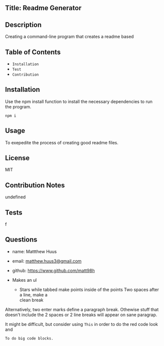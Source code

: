 ## Title: Readme Generator


## Description
Creating a command-line program that creates a readme based 
  

## Table of Contents
  *   `Installation`
  *   `Test`
  *   `Contribution`
  
## Installation
Use the npm install function to install the necessary dependencies to run the program. 

```
npm i
```

## Usage
To exepedite the process of creating good readme files. 


## License 
MIT

## Contribution Notes
undefined

## Tests
f

## Questions
  *   name: Mattthew Huus
  *   email: matthew.huus3@gmail.com
  *   github: https://www.github.com/matt98h



* Makes an ul
  * Stars while tabbed make points inside of the points
Two spaces after a line, make a  
clean break

Alternatively, two enter marks define a paragraph break.
Othewise stuff that doesn't include the 2 spaces or 2 line breaks will appear on sane paragrap.

It might be difficult, but consider using `This` in order to do the red code look and
```
To do big code blocks.
```
